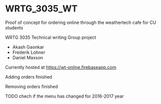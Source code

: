 # WRTG_3035_WT
Proof of concept for ordering online through the weathertech cafe for CU students

WRTG 3035 Technical writing Group project

* Akash Gaonkar
* Frederik Lohner
* Daniel Maxson

Currently hosted at https://wt-online.firebaseapp.com

Adding orders finished

Removing orders finished

TODO chech if the menu has changed for 2016-2017 year